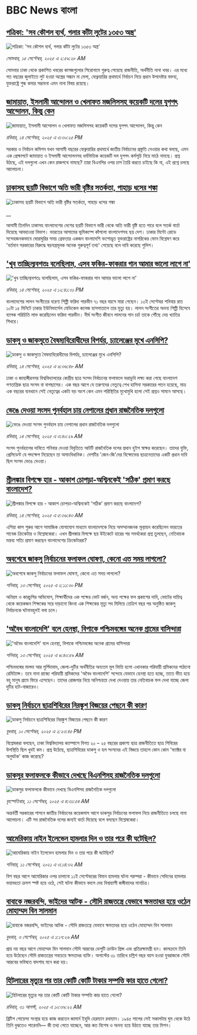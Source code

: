 # BBC News বাংলা## [পত্রিকা: 'সব কৌশল ব্যর্থ, গলার কাঁটা লুটের ১৩৫৩ অস্ত্র'](https://www.bbc.com/bengali/articles/cy8rezpxy7xo?at_medium=RSS&at_campaign=rss?at_campaign=githubrss)![পত্রিকা: 'সব কৌশল ব্যর্থ, গলার কাঁটা লুটের ১৩৫৩ অস্ত্র'](https://ichef.bbci.co.uk/ace/ws/240/cpsprodpb/61d8/live/26d41ac0-91dd-11f0-b134-73557600a963.jpg)_সোমবার, ১৫ সেপ্টেম্বর, ২০২৫ এ ২:৫৯:২৮ AM_সোমবার ঢাকা থেকে প্রকাশিত খবরের কাগজগুলোর শিরোনামে গুরুত্ব পেয়েছে রাজনীতি, অর্থনীতি নানা খবর। এর মধ্যে গত বছরের জুলাইতে লুট হওয়া অস্ত্রের সন্ধান না মেলা, ফেব্রুয়ারির প্রথমার্ধে নির্বাচন নিয়ে প্রধান উপদেষ্টার বক্তব্য, যুক্তরাষ্ট্রে শুল্ক কমার সম্ভাবনা এমন নানা বিষয় রয়েছে।## [জামায়াত, ইসলামী আন্দোলন ও খেলাফত মজলিসসহ কয়েকটি দলের যুগপৎ আন্দোলন, কিন্তু কেন](https://www.bbc.com/bengali/articles/cpvlrkndyy4o?at_medium=RSS&at_campaign=rss?at_campaign=githubrss)![জামায়াত, ইসলামী আন্দোলন ও খেলাফত মজলিসসহ কয়েকটি দলের যুগপৎ আন্দোলন, কিন্তু কেন](https://ichef.bbci.co.uk/ace/standard/240/cpsprodpb/a7c3/live/13f80c70-9180-11f0-b391-6936825093bd.jpg)_রবিবার, ১৪ সেপ্টেম্বর, ২০২৫ এ ৩:৩০:২৫ PM_সরকার ও নির্বাচন কমিশন যখন আগামী বছরের ফেব্রুয়ারির প্রথমার্ধে জাতীয় নির্বাচনের প্রস্তুতি নেওয়ার কথা বলছে, এমন এক প্রেক্ষাপটে জামায়াত ও ইসলামী আন্দোলনসহ ধর্মভিত্তিক কয়েকটি দল যুগপৎ কর্মসূচি নিয়ে মাঠে নামছে। প্রশ্ন উঠছে, এই দলগুলো এখন কেন রাজপথে নামছে?  তারা বিএনপির ওপর চাপ তৈরি করতে চাইছে কি না, এই প্রশ্নে চলছে আলোচনা।## [ঢাকাসহ ছয়টি বিভাগে অতি ভারী বৃষ্টির সতর্কতা, পাহাড় ধসের শঙ্কা](https://www.bbc.co.uk/bengali/live/cp8jk62m8ekt?at_medium=RSS&at_campaign=rss?at_campaign=githubrss)![ঢাকাসহ ছয়টি বিভাগে অতি ভারী বৃষ্টির সতর্কতা, পাহাড় ধসের শঙ্কা](https://ichef.bbci.co.uk/ace/standard/240/cpsprodpb/eacf/live/e09a7f90-9178-11f0-84c8-99de564f0440.jpg)__আগামী তিনদিন ঢাকাসহ বাংলাদেশের দেশের ছয়টি বিভাগে ভারী থেকে অতি ভারী বৃষ্টি হতে পারে বলে সতর্ক বার্তা দিয়েছে আবহাওয়া বিভাগ। ভারতের আসামের ভূমিকম্পে কাঁপলো বাংলাদেশসহ ছয় দেশ। ঢাকার মিন্টো রোডে সন্দেহজনকভাবে ঘোরাঘুরির সময় গ্রেফতার একজন বাংলাদেশি বংশোদ্ভূত যুক্তরাষ্ট্রের নাগরিকের ফোন বিশ্লেষণ করে 'বর্তমান সরকারের বিরুদ্ধে ষড়যন্ত্রমূলক অনেক গুরুত্বপূর্ণ তথ্য' পেয়েছে বলে দাবি করেছে পুলিশ।## ['খুব তাচ্ছিল্যবশতঃ বলেছিলাম, এসব ফকির-ফাকরার গান আমার ভালো লাগে না'](https://www.bbc.com/bengali/articles/c0m49x18jygo?at_medium=RSS&at_campaign=rss?at_campaign=githubrss)!['খুব তাচ্ছিল্যবশতঃ বলেছিলাম, এসব ফকির-ফাকরার গান আমার ভালো লাগে না'](https://ichef.bbci.co.uk/ace/ws/240/cpsprodpb/a133/live/2055cd20-915f-11f0-b391-6936825093bd.jpg)_রবিবার, ১৪ সেপ্টেম্বর, ২০২৫ এ ১২:৪১:৩১ PM_বাংলাদেশের লালন সংগীতের বরেণ্য শিল্পী ফরিদা পারভীন ৭১ বছর বয়সে মারা গেছেন। ১৩ই সেপ্টেম্বর শনিবার রাত ১০টা ১৫ মিনিটে ঢাকার ইউনিভার্সেল মেডিকেল কলেজ হাসপাতালে তার মৃত্যু হয়। লালন সংগীতের অনন্য শিল্পী হিসেবে ব্যাপক পরিচিতি লাভ করেছিলেন ফরিদা পারভীন। দীর্ঘ সংগীত জীবনে লালনের গান চর্চা তাকে পৌঁছে দেয় খ্যাতির শিখরে।## [ডাকসু ও জাকসুতে বৈষম্যবিরোধীদের বিপর্যয়, চ্যালেঞ্জের মুখে এনসিপি?](https://www.bbc.com/bengali/articles/czxw4lq0r4go?at_medium=RSS&at_campaign=rss?at_campaign=githubrss)![ডাকসু ও জাকসুতে বৈষম্যবিরোধীদের বিপর্যয়, চ্যালেঞ্জের মুখে এনসিপি?](https://ichef.bbci.co.uk/ace/ws/240/cpsprodpb/02dd/live/cd330220-90c3-11f0-9cf6-cbf3e73ce2b9.jpg)_রবিবার, ১৪ সেপ্টেম্বর, ২০২৫ এ ৬:৩৬:৪৮ AM_ঢাকা ও জাহাঙ্গীরনগর বিশ্ববিদ্যালয়ের কেন্দ্রীয় ছাত্র সংসদ নির্বাচনের ফলাফলে ভরাডুবি লক্ষ্য করা গেছে বাংলাদেশ গণতান্ত্রিক ছাত্র সংসদ বা বাগছাসের। এক বছর আগে যে তরুণদের নেতৃত্বে শেখ হাসিনা সরকারের পতন হয়েছে, মাত্র এক বছরের ব্যবধানে সেই নেতৃত্বের একটা বড় অংশ কেন এমন পরিস্থিতির মুখোমুখি হলো সেই প্রশ্নও সামনে আসছে।## [ভেঙে দেওয়া সংসদ পুনর্বহাল চায় নেপালের প্রধান রাজনৈতিক দলগুলো](https://www.bbc.com/bengali/articles/c8xr84v28ydo?at_medium=RSS&at_campaign=rss?at_campaign=githubrss)![ভেঙে দেওয়া সংসদ পুনর্বহাল চায় নেপালের প্রধান রাজনৈতিক দলগুলো](https://ichef.bbci.co.uk/ace/ws/240/cpsprodpb/c1d9/live/17f2e360-9115-11f0-9cf6-cbf3e73ce2b9.jpg)_রবিবার, ১৪ সেপ্টেম্বর, ২০২৫ এ ৩:৪০:২৯ AM_সংসদ পুনর্বহালের দাবিতে শনিবার দেওয়া বিবৃতিতে আটটি রাজনৈতিক দলের প্রধান হুইপ স্বাক্ষর করেছেন। তাদের যুক্তি, প্রেসিডেন্ট যে পদক্ষেপ নিয়েছেন তা অসাংবিধানিক। দেশটির 'জেন-জি'দের বিক্ষোভের ছাত্রনেতাদের একটি প্রধান দাবি ছিল সংসদ ভেঙে দেওয়া।## [শ্রীলঙ্কার বিপক্ষে হার - আকাশ চোপড়া-অশ্বিনকেই 'সঠিক' প্রমাণ করছে বাংলাদেশ?](https://www.bbc.com/bengali/articles/c7085wne5qzo?at_medium=RSS&at_campaign=rss?at_campaign=githubrss)![শ্রীলঙ্কার বিপক্ষে হার - আকাশ চোপড়া-অশ্বিনকেই 'সঠিক' প্রমাণ করছে বাংলাদেশ?](https://ichef.bbci.co.uk/ace/ws/240/cpsprodpb/0c59/live/aeb54f90-9129-11f0-97ae-b737def9a5d1.jpg)_রবিবার, ১৪ সেপ্টেম্বর, ২০২৫ এ ৫:৩৬:৪৩ AM_এশিয়া কাপ শুরুর আগে সামাজিক যোগাযোগ মাধ্যমে বাংলাদেশকে নিয়ে অসম্মানজনক মূল্যায়ন করেছিলেন ভারতের সাবেক ক্রিকেটার ও বিশ্লেষকেরা। এখন শ্রীলঙ্কার বিপক্ষে ছয়  উইকেটে হারের পর সমর্থকেরা প্রশ্ন তুলছেন, নেতিবাচক মন্তব্য সত্যি প্রমাণ করছেন বাংলাদেশের ক্রিকেটাররা?## [অবশেষে জাকসু নির্বাচনের ফলাফল ঘোষণা, কেনো এত সময় লাগলো?](https://www.bbc.com/bengali/articles/cgmz1rw7gwjo?at_medium=RSS&at_campaign=rss?at_campaign=githubrss)![অবশেষে জাকসু নির্বাচনের ফলাফল ঘোষণা, কেনো এত সময় লাগলো?](https://ichef.bbci.co.uk/ace/ws/240/cpsprodpb/cfa2/live/dd6631a0-909e-11f0-9501-e11accb9a258.jpg)_শনিবার, ১৩ সেপ্টেম্বর, ২০২৫ এ ২:১১:৩০ PM_অনিয়ম ও কারচুপির অভিযোগ, শিক্ষার্থীদের এক পক্ষের ভোট বর্জন, অন্য পক্ষের ফল প্রকাশের দাবি, ভোটের দায়িত্ব থেকে কয়েকজন শিক্ষকের সরে দাড়ানো কিংবা এক শিক্ষকের মৃত্যু সব মিলিয়ে তেত্রিশ বছর পর অনুষ্ঠিত জাকসু নির্বাচনকে ঘটনাবহুলই বলা চলে।## ['অবৈধ বাংলাদেশি' বলে হেনস্থা, বিপাকে পশ্চিমবঙ্গের অনেক গ্রামের বাসিন্দারা](https://www.bbc.com/bengali/articles/ckg21jxyj5yo?at_medium=RSS&at_campaign=rss?at_campaign=githubrss)!['অবৈধ বাংলাদেশি' বলে হেনস্থা, বিপাকে পশ্চিমবঙ্গের অনেক গ্রামের বাসিন্দারা](https://ichef.bbci.co.uk/ace/ws/240/cpsprodpb/46d4/live/5d563fc0-8fed-11f0-84c8-99de564f0440.jpg)_শনিবার, ১৩ সেপ্টেম্বর, ২০২৫ এ ৬:৪০:৫৯ AM_পশ্চিমবঙ্গের মালদা আর মুর্শিদাবাদ, জেলা-দুটির অর্থনীতির অন্যতম মূল ভিত্তি হলো এখানকার পরিযায়ী শ্রমিকদের পাঠানো রেমিট্যান্স। তবে নানা রাজ্যে পরিযায়ী শ্রমিকদের 'অবৈধ বাংলাদেশি' সন্দেহে যেভাবে হেনস্থা হতে হচ্ছে, তাতে ভীত হয়ে বহু মানুষ গ্রামে ফিরে এসেছেন। তাদের রোজগার নিয়ে অনিশ্চয়তা দেখা দেওয়ায় তার নেতিবাচক ফল দেখা যাচ্ছে জেলা দুটির হাট-বাজারেও।## [ডাকসু নির্বাচনে ছাত্রশিবিরের নিরঙ্কুশ বিজয়ের পেছনে কী কারণ](https://www.bbc.com/bengali/articles/cvgvemy3dk2o?at_medium=RSS&at_campaign=rss?at_campaign=githubrss)![ডাকসু নির্বাচনে ছাত্রশিবিরের নিরঙ্কুশ বিজয়ের পেছনে কী কারণ](https://ichef.bbci.co.uk/ace/ws/240/cpsprodpb/33bf/live/0c9c2420-8e51-11f0-b199-41ee52afc86b.jpg)_বুধবার, ১০ সেপ্টেম্বর, ২০২৫ এ ২:২৩:৪৫ PM_বিশ্লেষকরা বলছেন, ঢাকা বিশ্ববিদ্যালয় ক্যাম্পাসে বিগত ২০ – ২৫ বছরের প্রকাশ্য ছাত্র রাজনীতিতে ছাত্র শিবিরের উপস্থিতি ছিল খুবই কম। প্রশ্ন উঠেছে, ছাত্রশিবিরের ডাকসু ও হল সংসদের এই বিজয়ে তাহলে কোন কোন 'ফ্যাক্টর বা অনুঘটক' কাজ করেছে?## [ডাকসুর ফলাফলকে কীভাবে দেখছে বিএনপিসহ রাজনৈতিক দলগুলো](https://www.bbc.com/bengali/articles/c3rvw8rq0dzo?at_medium=RSS&at_campaign=rss?at_campaign=githubrss)![ডাকসুর ফলাফলকে কীভাবে দেখছে বিএনপিসহ রাজনৈতিক দলগুলো](https://ichef.bbci.co.uk/ace/ws/240/cpsprodpb/a5ef/live/3e1521d0-8ec1-11f0-8f12-7303442ee564.jpg)_বৃহস্পতিবার, ১১ সেপ্টেম্বর, ২০২৫ এ ৪:৩১:৫৪ AM_অন্তর্বর্তী সরকারের শাসনে জাতীয় নির্বাচনের কয়েকমাস আগে ডাকসুর নির্বাচনের ফলাফল নিয়ে রাজনীতিতে চলছে নানা আলোচনা। এটি সব রাজনৈতিক দলের জন্যই বার্তা দিয়েছে বলে বলছেন বিশ্লেষকেরা।## [আমেরিকায় নাইন ইলেভেন হামলার দিন ও তার পরে কী ঘটেছিল?](https://www.bbc.com/bengali/news-58102468?at_medium=RSS&at_campaign=rss?at_campaign=githubrss)![আমেরিকায় নাইন ইলেভেন হামলার দিন ও তার পরে কী ঘটেছিল?](https://ichef.bbci.co.uk/ace/standard/240/cpsprodpb/2FDA/production/_119705221_twintowers.jpg)_শনিবার, ১১ সেপ্টেম্বর, ২০২১ এ ৩:১৪:৩২ AM_বিশ বছর আগে আমেরিকার ওপর চালানো ১১ই সেপ্টেম্বরের বিমান হামলার ঘটনা পরম্পরা - কীভাবে সেদিনের হামলার ভয়াবহতা ক্রমশ স্পষ্ট হয়ে ওঠে, সেই ঘটনা কীভাবে বদলে দেয় বিশ্বব্যাপী জঙ্গীবাদের মানচিত্র।## [বাবাকে নজরবন্দি, ভাইদের আটক - সৌদি রাজতন্ত্রে যেভাবে ক্ষমতাধর হয়ে ওঠেন মোহাম্মদ বিন সালমান](https://www.bbc.com/bengali/articles/c1mpmx9dvrgo?at_medium=RSS&at_campaign=rss?at_campaign=githubrss)![বাবাকে নজরবন্দি, ভাইদের আটক - সৌদি রাজতন্ত্রে যেভাবে ক্ষমতাধর হয়ে ওঠেন মোহাম্মদ বিন সালমান](https://ichef.bbci.co.uk/ace/ws/240/cpsprodpb/8900/live/9e7b92f0-87e3-11f0-84c8-99de564f0440.jpg)_বুধবার, ৩ সেপ্টেম্বর, ২০২৫ এ ১:১৭:২৬ AM_প্রায় নয় বছর আগে মোহাম্মদ বিন সালমান সৌদি আরবের ডেপুটি ক্রাউন প্রিন্স এবং প্রতিরক্ষামন্ত্রী হন। কালক্রমে তিনি হয়ে উঠেছেন সৌদি রাজতন্ত্রের সবচেয়ে ক্ষমতাধর ব্যক্তি। অগাস্টের ৩১ তারিখে চল্লিশ বছর বয়স হওয়া যুবরাজকে সৌদি আরবের ভবিষ্যত বাদশাহ মনে করা হয়।## [হিটলারের মৃত্যুর পর তার কোটি কোটি টাকার সম্পত্তি কার হাতে গেলো?](https://www.bbc.com/bengali/articles/c15lj45vwlwo?at_medium=RSS&at_campaign=rss?at_campaign=githubrss)![হিটলারের মৃত্যুর পর তার কোটি কোটি টাকার সম্পত্তি কার হাতে গেলো?](https://ichef.bbci.co.uk/ace/ws/240/cpsprodpb/af67/live/b78d09b0-84c6-11f0-84c8-99de564f0440.jpg)_রবিবার, ৩১ আগস্ট, ২০২৫ এ ১০:৩৯:২২ AM_ব্রিটিশ গোয়েন্দা সংস্থার হয়ে কাজ করতেন জামার্ন ইহুদি হেরম্যান রথম্যান। ১৯৪৫ সালের সেই সকালটায় ঘুম থেকে উঠে তিনি বুঝতেও পারেননি–– কী তথ্য পেতে যাচ্ছেন, আর কত বিশেষ ও অনন্য হয়ে উঠতে যাচ্ছে তার মিশন।